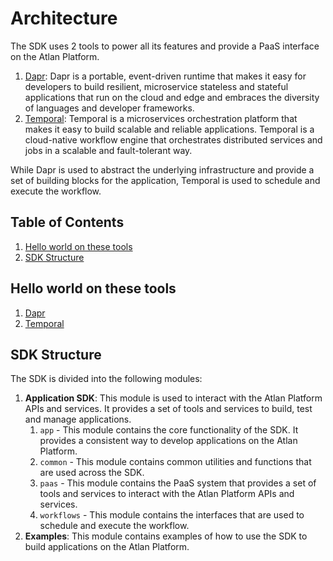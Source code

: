 # Architecture

The SDK uses 2 tools to power all its features and provide a PaaS interface on the Atlan Platform.
1. [Dapr](https://dapr.io/): Dapr is a portable, event-driven runtime that makes it easy for developers to build resilient, microservice stateless and stateful applications that run on the cloud and edge and embraces the diversity of languages and developer frameworks.
2. [Temporal](https://docs.temporal.io/): Temporal is a microservices orchestration platform that makes it easy to build scalable and reliable applications. Temporal is a cloud-native workflow engine that orchestrates distributed services and jobs in a scalable and fault-tolerant way.

While Dapr is used to abstract the underlying infrastructure and provide a set of building blocks for the application, Temporal is used to schedule and execute the workflow.


## Table of Contents
1. [Hello world on these tools](#hello-world-on-these-tools)
2. [SDK Structure](#sdk-structure)


## Hello world on these tools
1. [Dapr](https://github.com/dapr/quickstarts/blob/master/tutorials/hello-world/README.md)
2. [Temporal](https://learn.temporal.io/getting_started/python/hello_world_in_python/)


## SDK Structure
The SDK is divided into the following modules:
1. **Application SDK**: This module is used to interact with the Atlan Platform APIs and services. It provides a set of tools and services to build, test and manage applications.
   1. `app` - This module contains the core functionality of the SDK. It provides a consistent way to develop applications on the Atlan Platform.
   2. `common` - This module contains common utilities and functions that are used across the SDK. 
   3. `paas` - This module contains the PaaS system that provides a set of tools and services to interact with the Atlan Platform APIs and services.
   4. `workflows` - This module contains the interfaces that are used to schedule and execute the workflow.
2. **Examples**: This module contains examples of how to use the SDK to build applications on the Atlan Platform.
